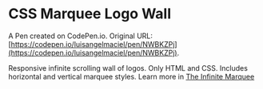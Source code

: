 # CSS Marquee Logo Wall

A Pen created on CodePen.io. Original URL: [https://codepen.io/luisangelmaciel/pen/NWBKZPj](https://codepen.io/luisangelmaciel/pen/NWBKZPj).

Responsive infinite scrolling wall of logos. Only HTML and CSS. Includes horizontal and vertical marquee styles. Learn more in <a href="https://ryanmulligan.dev/blog/css-marquee/">The Infinite Marquee</a>